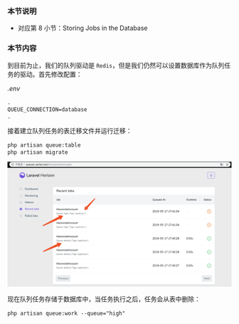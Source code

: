 ### 本节说明

* 对应第 8 小节：Storing Jobs in the Database

### 本节内容

到目前为止，我们的队列驱动是 `Redis`，但是我们仍然可以设置数据库作为队列任务的驱动。首先修改配置：

*.env*

```
.
QUEUE_CONNECTION=database
.
```

接着建立队列任务的表迁移文件并运行迁移：

```
php artisan queue:table
php artisan migrate
```

![file](../images/queue-it-up/7-1.png)

现在队列任务存储于数据库中，当任务执行之后，任务会从表中删除：

```
php artisan queue:work --queue="high"
```


